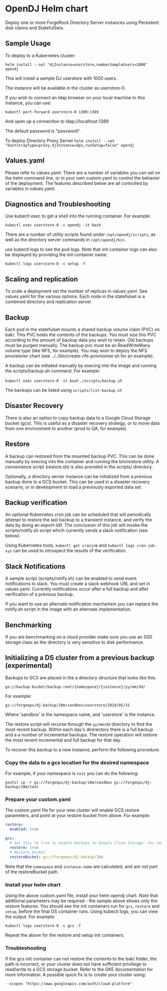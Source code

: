 # OpenDJ Helm chart

Deploy one or more ForgeRock Directory Server instances using Persistent disk claims
and StatefulSets. 

## Sample Usage

To deploy to a Kubernetes cluster:

`helm install --set "djInstance=userstore,numberSampleUsers=1000" opendj`

This will install a sample DJ userstore with 1000 users. 

The instance will be available in the cluster as userstore-0. 

If you wish to connect an ldap browser on your local machine to this instance, you can use:

`kubectl port-forward userstore-0 1389:1389`

And open up a connection to ldap://localhost:1389 

The default password is "password".

To deploy Directory Proxy Server
`helm install --set "bootstrapType=proxy,djInstance=dps,runSetup=false" opendj`


## Values.yaml

Please refer to values.yaml. There are a number of variables you can set on the helm command line, or 
in your own custom.yaml to control the behavior of the deployment. The features described below
are all controlled by variables in values.yaml.

## Diagnostics and Troubleshooting

Use kubectl exec to get a shell into the running container. For example:

`kubectl exec userstore-0 -c opendj -it bash`

There are a number of utility scripts found under `/opt/opendj/scripts`, as well as the 
directory server commands in `/opt/opendj/bin`.

use kubectl logs to see the pod logs. Note that init container logs can also be displayed by providing the
init container name:

`kubectl logs userstore-0 -c setup -f`

## Scaling and replication

To scale a deployment set the number of replicas in values.yaml. See values.yaml
for the various options. Each node in the statefulset is a combined directory and replication server. 


## Backup

Each pod in the statefulset mounts a shared backup
 volume claim (PVC) on bak/. This PVC holds the contents of the backups. You must size this PVC according 
to the amount of backup data you wish to retain. Old backups must be purged manually. The backup pvc must
be an ReadWriteMany volume type (like NFS, for example). You may wish to deploy the NFS provisioner chart
(see ../../bin/create-nfs-provisioner.sh for an example).

A backup can be initiated manually by execing into the image and running the scripts/backup.sh command. For example:

`kubectl exec userstore-0 -it bash`
`./scripts/backup.sh`

The backups can be listed using `scripts/list-backup.sh`

## Disaster Recovery

There is also an option to
copy backup data to a Google Cloud Storage bucket (gcs). This is useful as a disaster recovery
strategy, or to move data from one environment to another (prod to QA, for example). 

## Restore 

A backup can restored from the mounted backup PVC. This can be done manually by execing into the container and running
the bin/restore utility. A convenience script (restore.sh) is also provided in the scripts/ directory. 

Optionally, a directory server instance can be initialized from a previous backup done to a GCS bucket. This can
be used in a disaster recovery scenario, or in development to load a previously exported data set.


## Backup verification

An optional Kubernetes cron job can be scheduled that will periodically attempt to restore the last backup to
a transient instance, and verify the data by doing an export-ldif.  The conclusion of this job will
invoke the scripts/notify.sh script which currently sends a slack notification (see below).

Using Kubernetes tools, `kubectl get cronjob`  and `kubectl logs cron-job-xyz` can be used to introspect 
the results of the verification.


## Slack Notifications

A sample script (scripts/notify.sh) can be enabled to send event notifications to slack. You must create a 
slack webhook URL and set in values.yaml. Currently notifications occur after a full backup and after verification 
of a previous backup.

If you want to use an alternate notification mechanism you can replace the notify.sh script in the image 
with an alternate implementation.


## Benchmarking 

If you are benchmarking on a cloud provider make sure you use an SSD storage class as the directory is very sensitive 
to disk performance.

## Initializing a DS cluster from a previous backup (experimental)

Backups to GCS are placed in the a directory structure that looks like this:

`gs://backup-bucket/backup-root/{namespace}/{instance}/yy/mm/dd/`

For example:

`gs://forgeops/dj-backup/10m/sandbox/userstore/2018/05/31`

Where 'sandbox' is the namespace name, and 'userstore' is the instance.

The restore script will recurse through the `yy/mm/dd` directory to find the most recent backup. Within each day's direrectory there is a full backup and a a number of incremental backups. The restore operation will restore the most recent incremental and full backup for that day.

To recover this backup to a new instance, perform the following procedure:

### Copy the data to a gcs location for the desired namespace

For example, if your namespace is `test` you can do the following:

`gsutil cp -r gs://forgeops/dj-backup/10m/sandbox gs://forgeops/dj-backup/10m/test`

### Prepare your custom.yaml

The custom.yaml file for your new cluster will enable GCS restore parameters, and point at your restore bucket from above. For example:

```yaml
restore:
  enabled: true

gcs:
  # Set this to true to enable backups to Google Cloud Storage. You need to create the top level bucket first.
  restore: true
  # Restore bucket.
  restoreBucket: gs://forgeops/dj-backup/10m
```

Note that the `namespace` and `instance-name` are calculated, and are *not* part of the restoreBucket path.

### Install your helm chart

Using the above custom.yaml file, install your helm opendj chart. Note that additional parameters may be required - the sample above shows only the restore features. You should see the init containers run for `gcs`, `restore` and `setup`, before the final DS container runs. Using kubectl logs, you can view the output. For example:

`kubectl logs userstore-0 -c gcs -f`

Repeat the above for the restore and setup init containers.

### Troubleshooting

If the gcs init container can not restore the contents to the bak/ folder, the path is incorrect, or your cluster does not have sufficient priviliege to read/write to a GCS storage bucket. Refer to the GKE documentation for more information. A possible quick fix is to create your cluster using:

 `--scopes "https://www.googleapis.com/auth/cloud-platform"`
